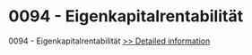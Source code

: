 # 0094 - Eigenkapitalrentabilität
0094 - Eigenkapitalrentabilität
[>> Detailed information](https://secure.shareit.com/shareit/product.html?productid=300915720&affiliateid=200057808)